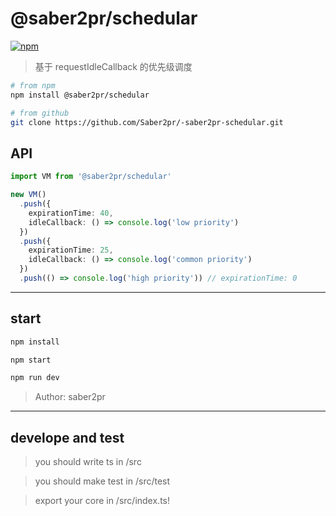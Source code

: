 # @saber2pr/schedular

[![npm](https://img.shields.io/npm/v/@saber2pr/schedular.svg?color=blue)](https://www.npmjs.com/package/@saber2pr/schedular)

> 基于 requestIdleCallback 的优先级调度

```bash
# from npm
npm install @saber2pr/schedular

# from github
git clone https://github.com/Saber2pr/-saber2pr-schedular.git
```

## API

```ts
import VM from '@saber2pr/schedular'

new VM()
  .push({
    expirationTime: 40,
    idleCallback: () => console.log('low priority')
  })
  .push({
    expirationTime: 25,
    idleCallback: () => console.log('common priority')
  })
  .push(() => console.log('high priority')) // expirationTime: 0
```

---

## start

```bash
npm install
```

```bash
npm start

npm run dev

```

> Author: saber2pr

---

## develope and test

> you should write ts in /src

> you should make test in /src/test

> export your core in /src/index.ts!
